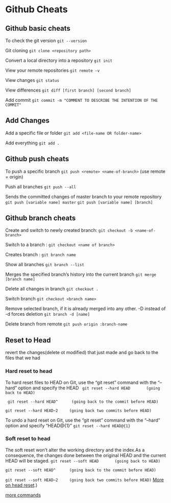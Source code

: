 # Github Cheats
## Github basic cheats
To check the git version
`` git --version ``

Git cloning
`` git clone <repository path> ``

Convert a local directory into a repository
 `` git init ``
 
View your remote repositories
 `` git remote -v ``
 
View changes
`` git status ``

View differences
`` git diff [first branch] [second branch] ``

Add commit
`` git commit -m "COMMENT TO DESCRIBE THE INTENTION OF THE COMMIT" ``

## Add Changes
Add a specific file or folder
`` git add <file-name OR folder-name> ``

Add everything
`` git add . ``

## Github push cheats
To push a specific branch
`` git push <remote> <name-of-branch> `` (use remote = origin)

Push all branches
`` git push --all ``

Sends the committed changes of master branch to your remote repository
`` git push [variable name] master ``
`` git push [variable name] [branch] ``

## Github branch cheats

Create and switch to newly created branch:
`` git checkout -b <name-of-branch> ``

Switch to a branch :
`` git checkout <name of branch> ``

Creates branch :
`` git branch name ``

Show all branches
`` git branch --list ``

Merges the specified branch’s history into the current branch
`` git merge [branch name] ``

Delete all changes in branch
`` git checkout . ``

Switch branch
`` git checkout <branch name> ``

Remove selected branch, if it is already merged into any other.
-D instead of -d forces deletion
`` git branch -d [name] ``

Delete branch from remote
`` git push origin :branch-name ``

## Reset to Head
 revert the changes(delete ot modified) that just made and go back to the files that we had
### Hard reset to head
To hard reset files to HEAD on Git, use the “git reset” command with the “–hard” option and specify the HEAD
``  git reset --hard HEAD       (going back to HEAD) ``

``  git reset --hard HEAD^      (going back to the commit before HEAD) ``

`` git reset --hard HEAD~2     (going back two commits before HEAD)  ``

    
To undo a hard reset on Git, use the “git reset” command with the “–hard” option and specify “HEAD@{1}”
`` git reset --hard HEAD@{1} ``

### Soft reset to head
The soft reset won’t alter the working directory and the index.As a consequence, the changes done between the original HEAD and the current HEAD will be staged.
`` git reset --soft HEAD       (going back to HEAD) ``

`` git reset --soft HEAD^      (going back to the commit before HEAD) ``

`` git reset --soft HEAD~2     (going back two commits before HEAD) ``
[More on head reset](https://devconnected.com/how-to-git-reset-to-head/#:~:text=To%20hard%20reset%20files%20to,option%20and%20specify%20the%20HEAD.&text=The%20purpose%20of%20the%20%E2%80%9Cgit,before%20HEAD%20and%20so%20on).)


[more commands](https://www.edureka.co/blog/git-commands-with-example/)
 
